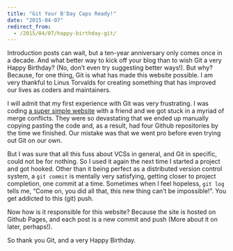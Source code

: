 ```yaml
---
title: "Git Your B'Day Caps Ready!"
date: "2015-04-07"
redirect_from:
  - /2015/04/07/happy-birthday-git/
---
```


Introduction posts can wait, but a ten-year anniversary only comes once in a decade. And what better way to kick off your blog than to wish Git a very Happy Birthday? (No, don’t even try suggesting better ways!). But why? Because, for one thing, Git is what has made this website possible. I am very thankful to Linus Torvalds for creating something that has improved our lives as coders and maintainers.

I will admit that my first experience with Git was very frustrating. I was coding [a super simple website](http://www.supplyzone.in/) with a friend and we got stuck in a myriad of merge conflicts. They were so devastating that we ended up manually copying pasting the code and, as a result, had four Github repositories by the time we finished. Our mistake was that we went pro before even trying out Git on our own.

But I was sure that all this fuss about VCSs in general, and Git in specific, could not be for nothing. So I used it again the next time I started a project and got hooked. Other than it being perfect as a distributed version control system, a `git commit` is mentally very satisfying, getting closer to project completion, one commit at a time. Sometimes when I feel hopeless, `git log`​ tells me, “Come on, you did all that, this new thing can’t be impossible!”. You get addicted to this (git) push.

Now how is it responsible for this website? Because the site is hosted on Github Pages, and each post is a new commit and push (More about it on later, perhaps!).

So thank you Git, and a very Happy Birthday.
